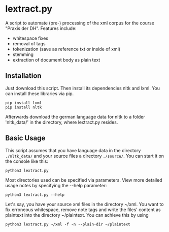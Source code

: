# lextract.py


A script to automate (pre-) processing of the xml corpus for the course
"Praxis der DH". Features include: 

- whitespace fixes
- removal of <note> tags
- tokenization (save as reference txt or inside of xml)
- stemming
- extraction of document body as plain text


## Installation

Just download this script. Then install its dependencies nltk and lxml.
You can install these libraries via pip.

```
pip install lxml
pip install nltk
``` 

Afterwards download the german language data for nltk to a folder 'nltk_data/'
in the directory, where lextract.py resides. 


## Basic Usage

This script assumes that you have language data in the directory `./nltk_data/` and your source files a directory `./source/`.  You can start it on the console like this:

```
python3 lextract.py
```

Most directories used can be specified via parameters. 
View more detailed usage notes by specifying the --help parameter:

```
python3 lextract.py --help
```

Let's say, you have your source xml files in the directory ~/xml. You want to fix erroneous whitespace, remove note tags and write the files' content as plaintext into the directory ~/plaintext. You can achieve this by using

```
python3 lextract.py ~/xml -f -n --plain-dir ~/plaintext
```
